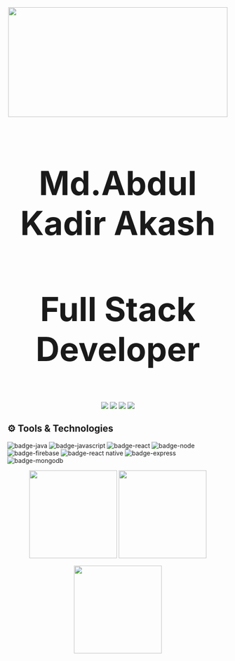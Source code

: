 <div align="center">
<a href="https://github.com/Md-Abdul-Kadir"><img height="250" width="500" src="https://www.mindinventory.com/blog/wp-content/uploads/2019/10/Offshore-app-developer-1024x512.png"></a>
<h1 style="font-weight:bold;font-size:75px">Md.Abdul Kadir Akash</h1>
<h3 style="font-weight:bold;font-size:75px">Full Stack Developer <h3>
</div>

<p align="center">
  <a href="mailto:akashsust55@@gmail.com"><img src="https://img.icons8.com/fluency/48/000000/gmail-new.png"/></a>
  <a href="https://www.linkedin.com/in/md-abdul-kader-akash-55ba921aa/"><img src="https://img.icons8.com/color/48/000000/linkedin.png"/></a>
  <a href="https://www.facebook.com/Abdul.Kader.Akash.505"><img src="https://img.icons8.com/fluency/48/000000/facebook-new.png"/></a>
  <a href="https://www.instagram.com/abdul_kader__akash/"><img src="https://img.icons8.com/fluency/48/000000/instagram-new.png"/></a>
</p>


## ⚙️ Tools & Technologies

<!-- yellow f6c819 , navy-blue 21223e white fffff -->

![badge-java](https://img.shields.io/badge/Java-ED8B00?style=for-the-badge&logo=java&logoColor=white)
![badge-javascript](https://img.shields.io/badge/JavaScript-323330?style=for-the-badge&logo=javascript&logoColor=F7DF1E)
![badge-react](https://img.shields.io/badge/React-20232A?style=for-the-badge&logo=react&logoColor=61DAFB)
![badge-node](https://img.shields.io/badge/framework-node_js-f6c819?style=for-the-badge&logo=npm&logoColor=white&labelColor=21223e)
![badge-firebase](https://img.shields.io/badge/database-firebase-f6c819?style=for-the-badge&logo=firebase&logoColor=white&labelColor=21223e)
![badge-react native](https://img.shields.io/badge/React_Native-20232A?style=for-the-badge&logo=react&logoColor=61DAFB)
![badge-express](https://img.shields.io/badge/Express.js-000000?style=for-the-badge&logo=express&logoColor=white)
![badge-mongodb](https://img.shields.io/badge/MongoDB-4EA94B?style=for-the-badge&logo=mongodb&logoColor=white)

<p align="center" >
  <img  height="200" src="https://github-readme-stats.vercel.app/api/top-langs/?username=Md-Abdul-Kadir&hide=html,makefile&bg_color=21223e&title_color=f6c819&text_color=fff&count_private=true&langs_count=5" />

  <img height="200" src="https://github-readme-stats.vercel.app/api?username=Md-Abdul-Kadir&bg_color=21223e&title_color=f6c819&text_color=fff&show_icons=true&icon_color=fff&count_private=true" />
</p>
<p align="center" >
  <img height="200" src="https://github-profile-trophy.vercel.app/?username=Md-Abdul-Kadir&theme=gruvbox&row=2&margin-w=5&margin-h=5&count_private=true"/>
</p>

